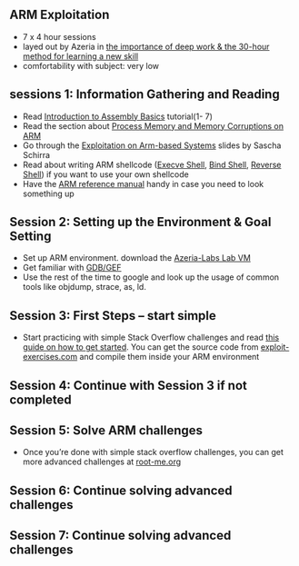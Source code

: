 ## ARM Exploitation
* 7 x 4 hour sessions
* layed out by Azeria in [the importance of deep work & the 30-hour method for learning a new skill](https://azeria-labs.com/the-importance-of-deep-work-the-30-hour-method-for-learning-a-new-skill/)
* comfortability with subject: very low

## sessions 1: Information Gathering and Reading

* Read [Introduction to Assembly
  Basics](https://azeria-labs.com/writing-arm-assembly-part-1/) tutorial(1- 7)
* Read the section about [Process Memory and Memory Corruptions on
  ARM](https://azeria-labs.com/process-memory-and-memory-corruption/)
* Go through the [Exploitation on Arm-based
  Systems](https://github.com/sashs/arm_exploitation) slides by Sascha Schirra
* Read about writing ARM shellcode ([Execve Shell](https://azeria-labs.com/writing-arm-shellcode/), [Bind Shell](https://azeria-labs.com/tcp-bind-shell-in-assembly-arm-32-bit/), [Reverse Shell](https://azeria-labs.com/tcp-reverse-shell-in-assembly-arm-32-bit/)) if you want to use your own shellcode
* Have the [ARM reference
  manual](http://infocenter.arm.com/help/index.jsp?topic=/com.arm.doc.dui0068b/index.html) handy in case you need to look something up

## Session 2: Setting up the Environment & Goal Setting

* Set up ARM environment. download the [Azeria-Labs Lab VM](https://azeria-labs.com/arm-lab-vm/)
* Get familiar with [GDB/GEF](https://azeria-labs.com/debugging-with-gdb-introduction/)
* Use the rest of the time to google and look up the usage of common tools like objdump, strace, as, ld.

## Session 3: First Steps – start simple

* Start practicing with simple Stack Overflow challenges and read [this guide on how to get started](https://azeria-labs.com/part-3-stack-overflow-challenges/). You can get the source code from [exploit-exercises.com](https://exploit-exercises.com/protostar/) and compile them inside your ARM environment

## Session 4: Continue with Session 3 if not completed

## Session 5: Solve ARM challenges

* Once you’re done with simple stack overflow challenges, you can get more advanced challenges at [root-me.org](https://www.root-me.org/?page=recherche&lang=en&recherche=ARM)

## Session 6: Continue solving advanced challenges

## Session 7: Continue solving advanced challenges
